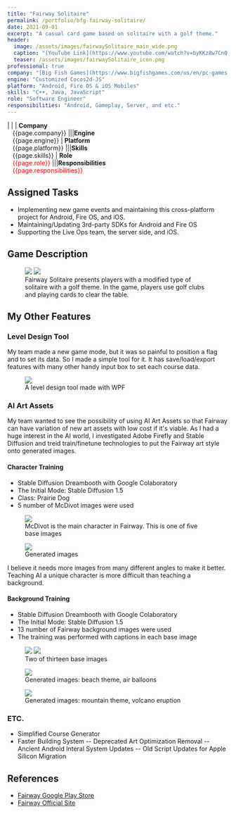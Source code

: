 ```yaml
---
title: "Fairway Solitaire"
permalink: /portfolio/bfg-fairway-solitaire/
date: 2021-09-01
excerpt: "A casual card game based on solitaire with a golf theme."
header:
  image: /assets/images/fairwaySolitaire_main_wide.png
  caption: "[YouTube Link](https://www.youtube.com/watch?v=byKKz8w7CnQ)"
  teaser: /assets/images/fairwaySolitaire_icon.png
professional: true
company: "[Big Fish Games](https://www.bigfishgames.com/us/en/pc-games.html)"
engine: "Customized Cocos2d-JS"
platform: "Android, Fire OS & iOS Mobiles"
skills: "C++, Java, JavaScript"
role: "Software Engineer"
responsibilities: "Android, Gameplay, Server, and etc."
---
```


| |
| **Company**<br>&nbsp;&nbsp;&nbsp;{{page.company}}								|||**Engine**<br>&nbsp;&nbsp;&nbsp;{{page.engine}}
| **Platform**<br>&nbsp;&nbsp;&nbsp;{{page.platform}}							|||**Skills**<br>&nbsp;&nbsp;&nbsp;{{page.skills}}
| **Role**<br>&nbsp;&nbsp;&nbsp;<span style="color:red">{{page.role}}</span>	|||**Responsibilities**<br>&nbsp;&nbsp;&nbsp;<span style="color:red">{{page.responsibilities}}</span>

## Assigned Tasks
 - Implementing new game events and maintaining this cross-platform project for Android, Fire OS, and iOS.
 - Maintaining/Updating 3rd-party SDKs for Android and Fire OS
 - Supporting the Live Ops team, the server side, and iOS.

## Game Description
<figure class="half">
	<img src="/assets/images/fairwaySolitaire_desc_1.png">
	<img src="/assets/images/fairwaySolitaire_desc_2.png">
	<figcaption>Fairway Solitaire presents players with a modified type of solitaire with a golf theme. In the game, players use golf clubs and playing cards to clear the table.</figcaption>
</figure>

## My Other Features

### Level Design Tool
My team made a new game mode, but it was so painful to position a flag and to set its data. So I made a simple tool for it. It has save/load/export features with many other handy input box to set each course data.

<figure>
  <img src="/assets/images/fairwaySolitaire_tool_1.png">
  <figcaption>A level design tool made with WPF</figcaption>
</figure>

### AI Art Assets

My team wanted to see the possibility of using AI Art Assets so that Fairway can have variation of new art assets with low cost if it's viable. As I had a huge interest in the AI world, I investigated Adobe Firefly and Stable Diffusion and treid train/finetune technologies to put the Fairway art style onto generated images.

#### Character Training
- Stable Diffusion Dreambooth with Google Colaboratory
- The Initial Mode: Stable Diffusion 1.5
- Class: Prairie Dog
- 5 number of McDivot images were used

<figure>
  <img src="/assets/images/fairwaySolitaire_McDivot_ref_1.png">
  <figcaption>McDivot is the main character in Fairway. This is one of five base images</figcaption>
</figure>

<figure>
  <img src="/assets/images/fairwaySolitaire_McDivot_gen_1.png">
  <figcaption>Generated images</figcaption>
</figure>

I believe it needs more images from many different angles to make it better. Teaching AI a unique character is more difficult than teaching a background.

#### Background Training
- Stable Diffusion Dreambooth with Google Colaboratory
- The Initial Mode: Stable Diffusion 1.5
- 13 number of Fairway background images were used
- The training was performed with captions in each base image

<figure class="half">
	<img src="/assets/images/fairwaySolitaire_beach_ref_1.jpg">
	<img src="/assets/images/fairwaySolitaire_mountain_ref_1.jpg">
	<figcaption>Two of thirteen base images</figcaption>
</figure>

<figure>
  <img src="/assets/images/fairwaySolitaire_beach_gen_1.png">
  <figcaption>Generated images: beach theme, air balloons</figcaption>
</figure>

<figure>
  <img src="/assets/images/fairwaySolitaire_mountain_gen_1_vol.png">
  <figcaption>Generated images: mountain theme, volcano eruption</figcaption>
</figure>

### ETC.
- Simplified Course Generator
- Faster Building System
-- Deprecated Art Optimization Removal
-- Ancient Android Interal System Updates
-- Old Script Updates for Apple Silicon Migration

## References
 - [Fairway Google Play Store](https://play.google.com/store/apps/details?id=com.bigfishgames.fairwaysolitaireuniversalf2pgoogle&hl=en_US&gl=US)
 - [Fairway Official Site](https://www.bigfishgames.com/us/en/company/fairway-solitaire.html)
 
